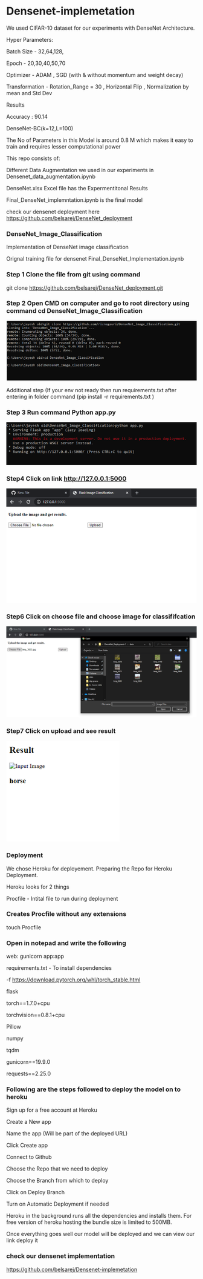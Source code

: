 # Densenet-implemetation
We used CIFAR-10 dataset for our experiments with DenseNet Architecture.

Hyper Parameters:

Batch Size - 32,64,128,

Epoch - 20,30,40,50,70

Optimizer - ADAM , SGD (with & without momentum and weight decay)

Transformation - Rotation_Range = 30 , Horizontal Flip , Normalization by mean and Std Dev

Results

Accuracy  : 90.14


DenseNet-BC(k=12,L=100)

The No of Parameters in this Model is around 0.8 M which makes it easy to train and requires lesser computational power

This repo consists of:


Different Data Augmentation we used in our experiments in Densenet_data_augmentation.ipynb 

DenseNet.xlsx Excel file has the Expermentitonal Results

Final_DenseNet_implemntation.ipynb is the final model

check our densenet deployment here https://github.com/belsarej/DenseNet_deployment


### DenseNet_Image_Classification

Implementation of DenseNet image classification

Orignal training file for densenet Final_DenseNet_Implementation.ipynb

### Step 1 Clone the file from git using command 

git clone https://github.com/belsarej/DenseNet_deployment.git

### Step 2 Open CMD on computer and go to root directory using command cd DenseNet_Image_Classification

![](https://github.com/belsarej/DenseNet_Image_Classification/blob/main/data/de%201%20screenshot.PNG)

Additional step (If your env not ready then run requirements.txt after entering in folder command (pip install -r requirements.txt )

### Step 3 Run command Python app.py

![](https://github.com/belsarej/DenseNet_Image_Classification/blob/main/data/ds%202.PNG)

### Step4 Click on link http://127.0.0.1:5000


![](https://github.com/belsarej/DenseNet_Image_Classification/blob/main/data/ds2.PNG)


### Step6  Click on choose file and choose image for classififcation


![](https://github.com/belsarej/DenseNet_Image_Classification/blob/main/data/ds3.PNG)



### Step7  Click on upload and see result 


![](https://github.com/belsarej/DenseNet_Image_Classification/blob/main/data/Capture.PNG)

### Deployment

We chose Heroku for deployement. Preparing the Repo for Heroku Deployment.

Heroku looks for 2 things

Procfile - Intital file to run during deployment

### Creates Procfile without any extensions

touch Procfile

### Open in notepad and write the following

web: gunicorn app:app

requirements.txt - To install dependencies


-f https://download.pytorch.org/whl/torch_stable.html

flask

torch==1.7.0+cpu

torchvision==0.8.1+cpu

Pillow

numpy

tqdm

gunicorn==19.9.0

requests==2.25.0

### Following are the steps followed to deploy the model on to heroku

Sign up for a free account at Heroku

Create a New app

Name the app (Will be part of the deployed URL)

Click Create app

Connect to Github

Choose the Repo that we need to deploy

Choose the Branch from which to deploy

Click on Deploy Branch

Turn on Automatic Deployment if needed

Heroku in the background runs all the dependencies and installs them. For free version of heroku hosting the bundle size is limited to 500MB.

Once everything goes well our model will be deployed and we can view our link deploy it

### check our densenet implementation

https://github.com/belsarej/Densenet-implemetation
